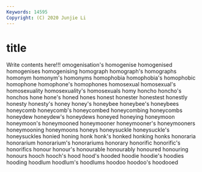 ```yaml
---
Keywords: 14595
Copyright: (C) 2020 Junjie Li
---
```


# title

Write contents here!!!
omogenisation's 
homogenise 
homogenised 
homogenises 
homogenising 
homograph 
homograph's 
homographs
homonym 
homonym's 
homonyms 
homophobia 
homophobia's 
homophobic 
homophone 
homophone's 
homophones 
homosexual
homosexual's 
homosexuality 
homosexuality's 
homosexuals 
homy 
honcho 
honcho's 
honchos 
hone 
hone's
honed 
hones 
honest 
honester 
honestest 
honestly 
honesty 
honesty's 
honey 
honey's
honeybee 
honeybee's 
honeybees 
honeycomb 
honeycomb's 
honeycombed 
honeycombing 
honeycombs 
honeydew 
honeydew's
honeydews 
honeyed 
honeying 
honeymoon 
honeymoon's 
honeymooned 
honeymooner 
honeymooner's 
honeymooners 
honeymooning
honeymoons 
honeys 
honeysuckle 
honeysuckle's 
honeysuckles 
honied 
honing 
honk 
honk's 
honked
honking 
honks 
honoraria 
honorarium 
honorarium's 
honorariums 
honorary 
honorific 
honorific's 
honorifics
honour 
honour's 
honourable 
honourably 
honoured 
honouring 
honours 
hooch 
hooch's 
hood
hood's 
hooded 
hoodie 
hoodie's 
hoodies 
hooding 
hoodlum 
hoodlum's 
hoodlums 
hoodoo
hoodoo's 
hoodooed 
